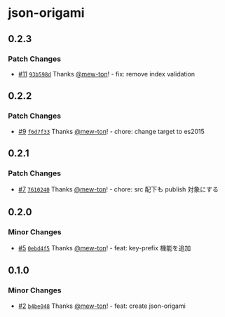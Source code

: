 # json-origami

## 0.2.3

### Patch Changes

- [#11](https://github.com/hacomono-lib/json-origami/pull/11) [`93b598d`](https://github.com/hacomono-lib/json-origami/commit/93b598dcdff9ec9889f23f1448446c161b690e1d) Thanks [@mew-ton](https://github.com/mew-ton)! - fix: remove index validation

## 0.2.2

### Patch Changes

- [#9](https://github.com/hacomono-lib/json-origami/pull/9) [`f6d7f33`](https://github.com/hacomono-lib/json-origami/commit/f6d7f33ce991fcf502b949df0319031fc035c950) Thanks [@mew-ton](https://github.com/mew-ton)! - chore: change target to es2015

## 0.2.1

### Patch Changes

- [#7](https://github.com/hacomono-lib/json-origami/pull/7) [`7610240`](https://github.com/hacomono-lib/json-origami/commit/7610240533db11b36c13f65d9e00c9b21ac7b940) Thanks [@mew-ton](https://github.com/mew-ton)! - chore: src 配下も publish 対象にする

## 0.2.0

### Minor Changes

- [#5](https://github.com/hacomono-lib/json-origami/pull/5) [`0ebd4f5`](https://github.com/hacomono-lib/json-origami/commit/0ebd4f5797fe74f0fa8ce3e99ace2f858deee161) Thanks [@mew-ton](https://github.com/mew-ton)! - feat: key-prefix 機能を追加

## 0.1.0

### Minor Changes

- [#2](https://github.com/hacomono-lib/json-origami/pull/2) [`b4be048`](https://github.com/hacomono-lib/json-origami/commit/b4be048266d40f4ab53a63fdde95f513b35926df) Thanks [@mew-ton](https://github.com/mew-ton)! - feat: create json-origami
